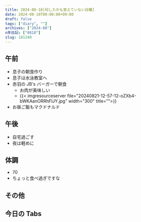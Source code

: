 ```yaml
---
title: 2024-08-18[何したかも覚えていない日曜]
date: 2024-08-18T00:00:00+09:00
draft: false
tags: ["diary", ""]
archives: ["2024-08"]
n年日記: ["0818"]
slug: 181240
---
```


## 午前

- 息子の朝食作り
- 息子は水泳教室へ
- 赤羽の JB's バーガーで朝食
  - お肉が美味しい
  - {{< imgresourceserver file="20240821-12-57-12-oZXb4-bWKAanORRhFlJY.jpg" width="300" title="">}}
- お昼ご飯もマクドナルド

## 午後

- 自宅過ごす
- 夜は軽めに

## 体調

- 70
- ちょっと食べ過ぎですな

## その他

## 今日の Tabs
